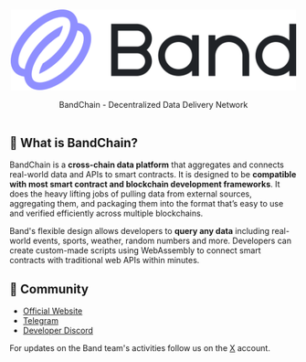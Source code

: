 <p>&nbsp;</p>
<p align="center">

<img src="logo-band.png" width=500>

</p>

<p align="center">
BandChain - Decentralized Data Delivery Network<br/><br/>
</p>

## 🤔 What is BandChain?

BandChain is a **cross-chain data platform** that aggregates and connects real-world data and APIs to smart contracts. It is designed to be **compatible with most smart contract and blockchain development frameworks**. It does the heavy lifting jobs of pulling data from external sources, aggregating them, and packaging them into the format that’s easy to use and verified efficiently across multiple blockchains.

Band's flexible design allows developers to **query any data** including real-world events, sports, weather, random numbers and more. Developers can create custom-made scripts using WebAssembly to connect smart contracts with traditional web APIs within minutes.

## 💬 Community

- [Official Website](https://bandprotocol.com)
- [Telegram](https://t.me/bandprotocol)
- [Developer Discord](https://discord.bandprotocol.com)

For updates on the Band team's activities follow us on the [X](https://x.com/bandprotocol) account.
